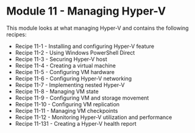 # Module 11 - Managing Hyper-V

This module looks at what managing Hyper-V and contains the following recipes:

- Recipe 11-1  - Installing and configuring Hyper-V feature
- Recipe 11-2  - Using Windows PowerShell Direct
- Recipe 11-3  - Securing Hyper-V host
- Recipe 11-4  - Creating a virtual machine
- Recipe 11-5  - Configuring VM hardware
- Recipe 11-6  - Configuring Hyper-V networking
- Recipe 11-7  - Implementing nested Hyper-V
- Recipe 11-8  - Managing VM state
- Recipe 11-9  - Configuring VM and storage movement
- Recipe 11-10 - Configuring VM replication
- Recipe 11-11 - Managing VM checkpoints
- Recipe 11-12 - Monitoring Hyper-V utilization and performance
- Recipe 11-131 - Creating a Hyper-V health report



